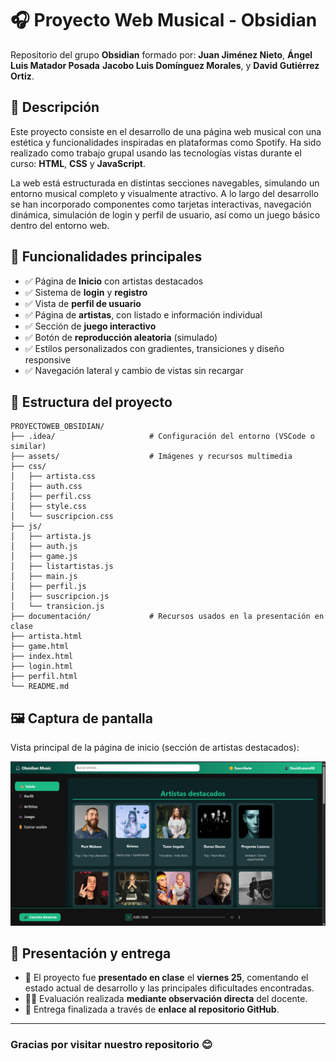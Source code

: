 # 🎧 Proyecto Web Musical - Obsidian

Repositorio del grupo **Obsidian** formado por: 
**Juan Jiménez Nieto**, 
**Ángel Luis Matador Posada**
**Jacobo Luis Domínguez Morales**, y
**David Gutiérrez Ortiz**. 

## 📝 Descripción

Este proyecto consiste en el desarrollo de una página web musical con una estética y funcionalidades inspiradas en plataformas como Spotify. Ha sido realizado como trabajo grupal usando las tecnologías vistas durante el curso: **HTML**, **CSS** y **JavaScript**.

La web está estructurada en distintas secciones navegables, simulando un entorno musical completo y visualmente atractivo. A lo largo del desarrollo se han incorporado componentes como tarjetas interactivas, navegación dinámica, simulación de login y perfil de usuario, así como un juego básico dentro del entorno web.

## 🧩 Funcionalidades principales

- ✅ Página de **Inicio** con artistas destacados  
- ✅ Sistema de **login** y **registro**  
- ✅ Vista de **perfil de usuario**  
- ✅ Página de **artistas**, con listado e información individual  
- ✅ Sección de **juego interactivo**  
- ✅ Botón de **reproducción aleatoria** (simulado)  
- ✅ Estilos personalizados con gradientes, transiciones y diseño responsive  
- ✅ Navegación lateral y cambio de vistas sin recargar  

## 📁 Estructura del proyecto

```
PROYECTOWEB_OBSIDIAN/
├── .idea/                     # Configuración del entorno (VSCode o similar)
├── assets/                    # Imágenes y recursos multimedia
├── css/
│   ├── artista.css
│   ├── auth.css
│   ├── perfil.css
│   ├── style.css
│   └── suscripcion.css
├── js/
│   ├── artista.js
│   ├── auth.js
│   ├── game.js
│   ├── listartistas.js
│   ├── main.js
│   ├── perfil.js
│   ├── suscripcion.js
│   └── transicion.js
├── documentación/             # Recursos usados en la presentación en clase
├── artista.html
├── game.html
├── index.html
├── login.html
├── perfil.html
└── README.md
```

## 🖼️ Captura de pantalla

Vista principal de la página de inicio (sección de artistas destacados):

![Captura de la web](./assets/captura_home.png)

## 📣 Presentación y entrega

- 📅 El proyecto fue **presentado en clase** el **viernes 25**, comentando el estado actual de desarrollo y las principales dificultades encontradas.
- 🧑‍🏫 Evaluación realizada **mediante observación directa** del docente.
- 📎 Entrega finalizada a través de **enlace al repositorio GitHub**.

---

### Gracias por visitar nuestro repositorio 😊
